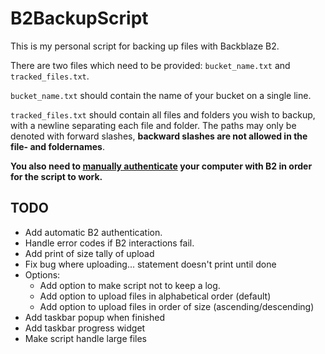 # B2BackupScript

This is my personal script for backing up files with Backblaze B2.

There are two files which need to be provided: `bucket_name.txt` and `tracked_files.txt`.

`bucket_name.txt` should contain the name of your bucket on a single line.

`tracked_files.txt` should contain all files and folders you wish to backup, with a newline separating each file and folder. The paths may only be denoted with forward slashes, **backward slashes are not allowed in the file- and foldernames**.

**You also need to [manually authenticate](https://www.backblaze.com/b2/docs/b2_authorize_account.html) your computer with B2 in order for the script to work.**

## TODO

- Add automatic B2 authentication.
- Handle error codes if B2 interactions fail.
- Add print of size tally of upload
- Fix bug where uploading... statement doesn't print until done
- Options:
  - Add option to make script not to keep a log.
  - Add option to upload files in alphabetical order (default)
  - Add option to upload files in order of size (ascending/descending)
- Add taskbar popup when finished
- Add taskbar progress widget
- Make script handle large files